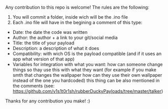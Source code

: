 Any contribution to this repo is welcome!
The rules are the following:
1. You will commit a folder, inside wich will be the .ino file
2. Each .ino file will have in the begining a comment of this type:

 * Date: the date the code was written
 * Author: the author + a link to your git/social media
 * Title: the title of your payload
 * Description: a description of what it does
 * Compatibility: with wich OS is the payload compatible (and if it uses an app what version of that app)
 * Variables for integration with what you want: how can someone change things so thay use this with what they want (for example if you make smth that changes the wallpaper how can they use their own wallpaper instead of the one you hardcoded) this thing can be also mentioned in the comments (see: https://github.com/v1s1t0r1sh/rubberDuckyPayloads/tree/master/talker)

Thanks for any contribution you make! :)
